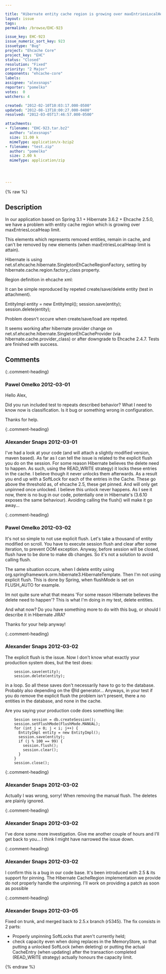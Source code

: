 ```yaml
---

title: "Hibernate entity cache region is growing over maxEntriesLocalHeap limit"
layout: issue
tags: 
permalink: /browse/EHC-923

issue_key: EHC-923
issue_numeric_sort_key: 923
issuetype: "Bug"
project: "Ehcache Core"
project_key: "EHC"
status: "Closed"
resolution: "Fixed"
priority: "2 Major"
components: "ehcache-core"
labels: 
assignee: "alexsnaps"
reporter: "pomelko"
votes:  0
watchers: 4

created: "2012-02-10T10:03:17.000-0500"
updated: "2012-08-13T18:00:27.000-0400"
resolved: "2012-03-05T17:46:57.000-0500"

attachments:
- filename: "EHC-923.tar.bz2"
  author: "alexsnaps"
  size: 11.00 k
  mimeType: application/x-bzip2
- filename: "test.zip"
  author: "pomelko"
  size: 2.00 k
  mimeType: application/zip




---
```


{% raw %}

## Description

<div markdown="1" class="description">

In our application based on Spring 3.1 + Hibernate 3.6.2 + Ehcache 2.5.0, we have a problem with entity cache region which is growing over maxEntriesLocalHeap limit.

This elements which represents removed entities, remain in cache, and can't be removed by new elements (when maxEntriesLocalHeap limit is attain).

Hibernate is using net.sf.ehcache.hibernate.SingletonEhCacheRegionFactory, setting by hibernate.cache.region.factory\_class property.

Region definition in ehcache xml:

<cache name="EntityImpl"
maxElementsInMemory="10"
eternal="false"
overflowToDisk="false">
</cache>

It can be simple reproduced by repeted create/save/delete entity (test in attachment).

EntityImpl entity = new EntityImpl();
session.save(entity);
session.delete(entity);

Problem doesn't occure when create/save/load are repeted.

It seems working after hibernate provider change on net.sf.ehcache.hibernate.SingletonEhCacheProvider (via hibernate.cache.provider\_class) or after downgrade to Ehcache 2.4.7. Tests are finished with success.


</div>

## Comments


{:.comment-heading}
### **Pawel Omelko** <span class="date">2012-03-01</span>

<div markdown="1" class="comment">

Hello Alex,

Did you run included test to repeats described behavior? What I need to know now is classification. Is it bug or something wrong in configuration. 

Thanks for help.

</div>


{:.comment-heading}
### **Alexander Snaps** <span class="date">2012-03-01</span>

<div markdown="1" class="comment">

I've had a look at your code (and will attach a slightly modified version, maven based).
As far as I can tell the issue is related to the explicit flush you do on the session. For some reason Hibernate believes the delete need to happen. As such, using the READ\_WRITE strategy) it locks these entries in the cache.
I believe though it never unlocks them afterwards. As a result you end up with a SoftLock for each of the entries in the Cache. These go above the threshold as, of ehcache 2.5, these get pinned. And will only get unpinned once unlocked. I believe this unlock never happens.
As I see it now, there is no bug in our code, potentially one in Hibernate's (3.6.10 exposes the same behaviour). Avoiding calling the flush() will make it go away...  

</div>


{:.comment-heading}
### **Pawel Omelko** <span class="date">2012-03-02</span>

<div markdown="1" class="comment">

It's not so simple to not use explicit flush. Let's take a thousand of entity modified on scroll. You have to execute session flush and clear after some iteration, to prevent OOM exception. Anyway, before session will be closed, flush have to be done to make db changes. So it's not a solution to avoid calling flush.

The same situation occure, when I delete entity using org.springframework.orm.hibernate3.HibernateTemplate. Then I'm not using explicit flush. This is done by Spring, when flushMode is set on FLUSH\_AUTO for example.

Im not quite sure what that means 'For some reason Hibernate believes the delete need to happen'? This is what I'm doing in my test, delete entities.

And what now? Do you have something more to do with this bug, or should I describe it in Hibernate JIRA?

Thanks for your help anyway!

</div>


{:.comment-heading}
### **Alexander Snaps** <span class="date">2012-03-02</span>

<div markdown="1" class="comment">

The explicit flush is the issue. Now I don't know what exactly your production system does, but the test does:


```
    session.save(entity);
    session.delete(entity);
```


in a loop. So all these saves don't necessarily have to go to the database. Probably also depending on the @Id generator... 
Anyways, in your test if you do remove the explicit flush the problem isn't present, there a no entities in the database, and none in the cache.

Are you saying your production code does something like:


```
    Session session = db.createSession();
    session.setFlushMode(FlushMode.MANUAL);
    for (int j = 0; j < i; j++) {
      EntityImpl entity = new EntityImpl();
      session.save(entity);
      if (j % 100 == 99) {
        session.flush();
        session.clear();
      }
    }
    session.close();
```
 

</div>


{:.comment-heading}
### **Alexander Snaps** <span class="date">2012-03-02</span>

<div markdown="1" class="comment">

Actually I was wrong, sorry!
When removing the manual flush. The deletes are plainly ignored.

</div>


{:.comment-heading}
### **Alexander Snaps** <span class="date">2012-03-02</span>

<div markdown="1" class="comment">

I've done some more investigation. Give me another couple of hours and I'll get back to you... I think I might have narrowed the issue down.

</div>


{:.comment-heading}
### **Alexander Snaps** <span class="date">2012-03-02</span>

<div markdown="1" class="comment">

I confirm this is a bug in our code base. It's been introduced with 2.5 & its support for pinning. The Hibernate CacheRegion implementation we provide do not properly handle the unpinning.
I'll work on providing a patch as soon as possible

</div>


{:.comment-heading}
### **Alexander Snaps** <span class="date">2012-03-05</span>

<div markdown="1" class="comment">

Fixed on trunk, and merged back to 2.5.x branch (r5345).
The fix consists in 2 parts:
 - Properly unpinning SoftLocks that aren't currently held;
 - check capacity even when doing replaces in the MemoryStore, so that putting a unlocked SoftLock (when deleting) or putting the actual CacheEntry (when updating) after the transaction completed (READ\_WRITE strategy) actually honours the capacity limit.

</div>



{% endraw %}
